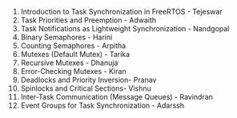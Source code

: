 1. Introduction to Task Synchronization in FreeRTOS - Tejeswar
2. Task Priorities and Preemption - Adwaith 
3. Task Notifications as Lightweight Synchronization - Nandgopal
4. Binary Semaphores - Harini
5. Counting Semaphores - Arpitha
6. Mutexes (Default Mutex) - Tarika
7. Recursive Mutexes - Dhanuja
8. Error-Checking Mutexes - Kiran
9. Deadlocks and Priority Inversion- Pranav
10. Spinlocks and Critical Sections- Vishnu
11. Inter-Task Communication (Message Queues) - Ravindran
12. Event Groups for Task Synchronization - Adarssh